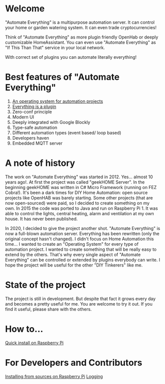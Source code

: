 # Welcome
"Automate Everything" is a multipurpose automation server. It can control your home or garden watering system. It can even trade cryptocurrencies! 

Think of "Automate Everything" as more plugin friendly OpenHab or deeply customizable HomeAssistant. You can even use "Automate Everything" as "If This Than That" service in your local network. 

With correct set of plugins you can automate literally everything!

# Best features of "Automate Everything"
1. [An operating system for automation projects](doc/features/OS-for-automation-projects.md)
2. [Everything is a plugin](doc/features/Everything-is-a-plugin.md)
3. Zero-conf principle
4. Modern UI
5. Deeply integrated with Google Blockly
6. Type-safe automation
7. Different automation types (event based/ loop based)
8. Developers haven 
9. Embedded MQTT server

# A note of history
The work on "Automate Everything" was started in 2012. Yes... almost 10 years ago!. At first the project was called "geekHOME Server". In the beginning geekHOME was written in C# Micro Framework (running on FEZ Cobra!). It's been a dark times for DIY Home Automation: open source projects like OpenHAB was barely starting. Some other projects (that are now open-sourced) were paid, so I decided to create something on my own.
In 2015 the code was ported to Java and run on Raspberry Pi 1. It was able to control the lights, central heating, alarm and ventilation at my own house. It has never been published.

In 2020, I decided to give the project another shot. "Automate Everything" is now a full-blown automation server. Everything has been rewritten (only the original concept hasn't changed).
I didn't focus on Home Automation this time... I wanted to create an "Operating System" for every type of automation project. I wanted to create something that will be really easy to extend by the others. That's why every single aspect of "Automate Everything" can be controlled or extended by plugins everybody can write. I hope the project will be useful for the other "DIY Tinkerers" like me.


# State of the project
The project is still in development. But despite that fact it grows every day and becomes a pretty useful for me. You are welcome to try it out. 
If you find it useful, please share with the others.

# How to...
[Quick install on Raspberry Pi](doc/howtos/Quick-install-on-Raspberry-Pi.md)

# For Developers and Contributors
[Installing from sources on Raspberry Pi](doc/dev/Installing-from-sources-on-Raspberry-Pi.md)
[Logging](doc/dev/Logging.md)
